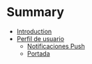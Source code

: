 # Summary

* [Introduction](README.md)
* [Perfil de usuario](Content/profile.md)
   * [Notificaciones Push](notificaciones_push.md)
   * [Portada](portada.md)

